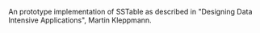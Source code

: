 An prototype implementation of SSTable as described in "Designing Data Intensive Applications", Martin Kleppmann. 